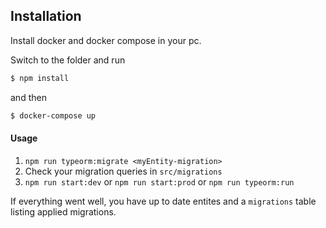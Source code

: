 

## Installation

Install docker and docker compose in your pc.

Switch to the folder and run 
```bash
$ npm install
```
and then
```bash
$ docker-compose up
```
#### Usage
1. `npm run typeorm:migrate <myEntity-migration>`
2. Check your migration queries in `src/migrations`
3. `npm run start:dev` or `npm run start:prod` or `npm run typeorm:run`

If everything went well, you have up to date entites and a `migrations` table listing applied migrations.